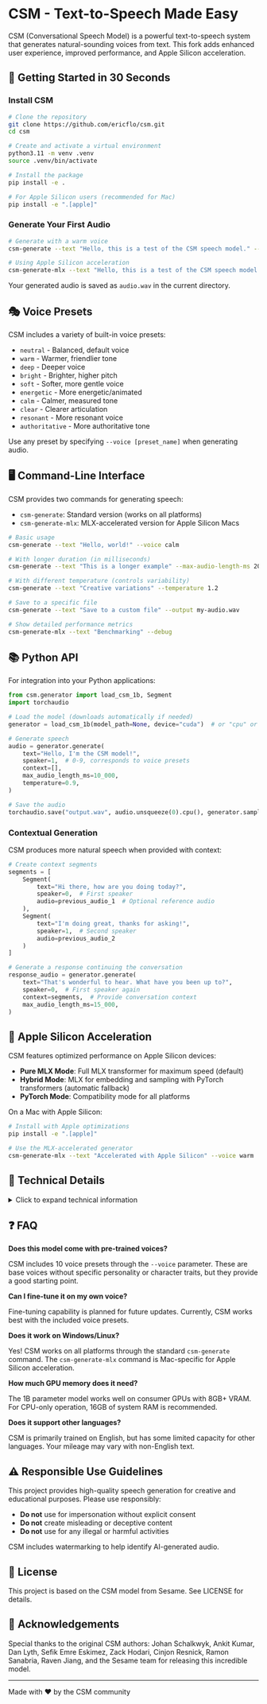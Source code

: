 # CSM - Text-to-Speech Made Easy

CSM (Conversational Speech Model) is a powerful text-to-speech system that generates natural-sounding voices from text. This fork adds enhanced user experience, improved performance, and Apple Silicon acceleration.

## 🚀 Getting Started in 30 Seconds

### Install CSM

```bash
# Clone the repository
git clone https://github.com/ericflo/csm.git
cd csm

# Create and activate a virtual environment
python3.11 -m venv .venv
source .venv/bin/activate

# Install the package
pip install -e .

# For Apple Silicon users (recommended for Mac)
pip install -e ".[apple]"
```

### Generate Your First Audio

```bash
# Generate with a warm voice
csm-generate --text "Hello, this is a test of the CSM speech model." --voice warm

# Using Apple Silicon acceleration
csm-generate-mlx --text "Hello, this is a test of the CSM speech model." --voice warm
```

Your generated audio is saved as `audio.wav` in the current directory.

## 🎭 Voice Presets

CSM includes a variety of built-in voice presets:

- `neutral` - Balanced, default voice
- `warm` - Warmer, friendlier tone
- `deep` - Deeper voice
- `bright` - Brighter, higher pitch
- `soft` - Softer, more gentle voice
- `energetic` - More energetic/animated
- `calm` - Calmer, measured tone
- `clear` - Clearer articulation
- `resonant` - More resonant voice
- `authoritative` - More authoritative tone

Use any preset by specifying `--voice [preset_name]` when generating audio.

## 🖥️ Command-Line Interface

CSM provides two commands for generating speech:

- `csm-generate`: Standard version (works on all platforms)
- `csm-generate-mlx`: MLX-accelerated version for Apple Silicon Macs

```bash
# Basic usage
csm-generate --text "Hello, world!" --voice calm

# With longer duration (in milliseconds)
csm-generate --text "This is a longer example" --max-audio-length-ms 20000

# With different temperature (controls variability)
csm-generate --text "Creative variations" --temperature 1.2

# Save to a specific file
csm-generate --text "Save to a custom file" --output my-audio.wav

# Show detailed performance metrics
csm-generate-mlx --text "Benchmarking" --debug
```

## 📚 Python API

For integration into your Python applications:

```python
from csm.generator import load_csm_1b, Segment
import torchaudio

# Load the model (downloads automatically if needed)
generator = load_csm_1b(model_path=None, device="cuda")  # or "cpu" or "mps"

# Generate speech
audio = generator.generate(
    text="Hello, I'm the CSM model!",
    speaker=1,  # 0-9, corresponds to voice presets
    context=[],
    max_audio_length_ms=10_000,
    temperature=0.9,
)

# Save the audio
torchaudio.save("output.wav", audio.unsqueeze(0).cpu(), generator.sample_rate)
```

### Contextual Generation

CSM produces more natural speech when provided with context:

```python
# Create context segments
segments = [
    Segment(
        text="Hi there, how are you doing today?",
        speaker=0,  # First speaker
        audio=previous_audio_1  # Optional reference audio
    ),
    Segment(
        text="I'm doing great, thanks for asking!",
        speaker=1,  # Second speaker
        audio=previous_audio_2
    )
]

# Generate a response continuing the conversation
response_audio = generator.generate(
    text="That's wonderful to hear. What have you been up to?",
    speaker=0,  # First speaker again
    context=segments,  # Provide conversation context
    max_audio_length_ms=15_000,
)
```

## 🍎 Apple Silicon Acceleration

CSM features optimized performance on Apple Silicon devices:

- **Pure MLX Mode**: Full MLX transformer for maximum speed (default)
- **Hybrid Mode**: MLX for embedding and sampling with PyTorch transformers (automatic fallback)
- **PyTorch Mode**: Compatibility mode for all platforms

On a Mac with Apple Silicon:

```bash
# Install with Apple optimizations
pip install -e ".[apple]"

# Use the MLX-accelerated generator
csm-generate-mlx --text "Accelerated with Apple Silicon" --voice warm
```

## 🔧 Technical Details

<details>
<summary>Click to expand technical information</summary>

### Model Architecture

CSM consists of two main components:

1. **Backbone**: A 1B parameter Llama 3.2 transformer for processing text and encoding context
2. **Audio Decoder**: A 100M parameter Llama 3.2 decoder for generating audio tokens

The model generates audio by:

1. Encoding text and optional audio context
2. Generating RVQ (Residual Vector Quantization) tokens using the dual transformer architecture
3. Decoding tokens to waveform using the Mimi codec

### Performance

- **Sample Rate**: 24kHz high-quality audio
- **Generation Speed**: ~2-3 frames per second on Apple Silicon (~0.3-0.4s per frame)
- **Watermarking**: All generated audio includes an inaudible watermark

### MLX Acceleration

The MLX implementation provides:

- Native matrix operations on Apple Silicon
- Optimized embedding and sampling operations
- Custom KV cache implementation for efficient autoregressive generation
- Performance instrumentation for monitoring and optimization

</details>

## ❓ FAQ

**Does this model come with pre-trained voices?**

CSM includes 10 voice presets through the `--voice` parameter. These are base voices without specific personality or character traits, but they provide a good starting point.

**Can I fine-tune it on my own voice?**

Fine-tuning capability is planned for future updates. Currently, CSM works best with the included voice presets.

**Does it work on Windows/Linux?**

Yes! CSM works on all platforms through the standard `csm-generate` command. The `csm-generate-mlx` command is Mac-specific for Apple Silicon acceleration.

**How much GPU memory does it need?**

The 1B parameter model works well on consumer GPUs with 8GB+ VRAM. For CPU-only operation, 16GB of system RAM is recommended.

**Does it support other languages?**

CSM is primarily trained on English, but has some limited capacity for other languages. Your mileage may vary with non-English text.

## ⚠️ Responsible Use Guidelines

This project provides high-quality speech generation for creative and educational purposes. Please use responsibly:

- **Do not** use for impersonation without explicit consent
- **Do not** create misleading or deceptive content
- **Do not** use for any illegal or harmful activities

CSM includes watermarking to help identify AI-generated audio.

## 📄 License

This project is based on the CSM model from Sesame. See LICENSE for details.

## 🙏 Acknowledgements

Special thanks to the original CSM authors: Johan Schalkwyk, Ankit Kumar, Dan Lyth, Sefik Emre Eskimez, Zack Hodari, Cinjon Resnick, Ramon Sanabria, Raven Jiang, and the Sesame team for releasing this incredible model.

---

Made with ❤️ by the CSM community
